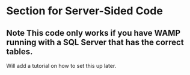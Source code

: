 # Section for Server-Sided Code

## Note This code only works if you have WAMP running with a SQL Server that has the correct tables.

Will add a tutorial on how to set this up later.
